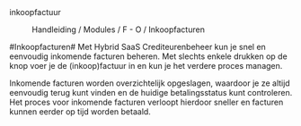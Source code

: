<properties>
	<page>
		<title>Inkoopfacturen modulebeschrijving</title>
		<id>inkoopfactuur</id>
	</page>
	<menu>
		<position>Handleiding / Modules / F - O / Inkoopfacturen</position></position> 
		<title>Introductie</title>
	</menu>
</properties>

#Inkoopfacturen#
Met Hybrid SaaS Crediteurenbeheer kun je snel en eenvoudig inkomende facturen beheren. Met slechts enkele drukken op de knop voer je de (inkoop)factuur in en kun je het verdere proces managen.

Inkomende facturen worden overzichtelijk opgeslagen, waardoor je ze altijd eenvoudig terug kunt vinden en de huidige betalingsstatus kunt controleren. Het proces voor inkomende facturen verloopt hierdoor sneller en facturen kunnen eerder op tijd worden betaald. 
